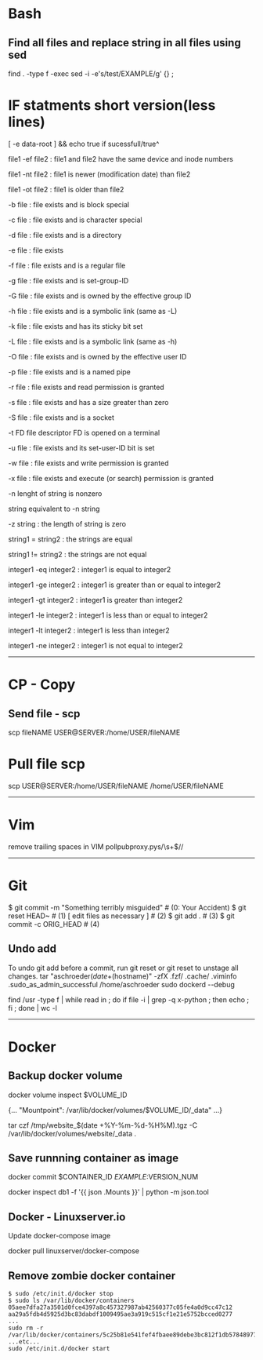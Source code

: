 # Bash

## Find all files and replace string in all files using sed

find . -type f -exec sed -i -e's/test/EXAMPLE/g' {} \;

# IF statments short version(less lines)

[ -e data-root ] && echo true
if sucessfull/true^

file1 -ef file2 : file1 and file2 have the same device and inode numbers

file1 -nt file2 : file1 is newer (modification date) than file2

file1 -ot file2 : file1 is older than file2

-b file : file exists and is block special

-c file : file exists and is character special

-d file : file exists and is a directory

-e file : file exists

-f file : file exists and is a regular file

-g file : file exists and is set-group-ID

-G file : file exists and is owned by the effective group ID

-h file : file exists and is a symbolic link (same as -L)

-k file : file exists and has its sticky bit set

-L file : file exists and is a symbolic link (same as -h)

-O file : file exists and is owned by the effective user ID

-p file : file exists and is a named pipe

-r file : file exists and read permission is granted

-s file : file exists and has a size greater than zero

-S file : file exists and is a socket

-t FD  file descriptor FD is opened on a terminal

-u file : file exists and its set-user-ID bit is set

-w file : file exists and write permission is granted

-x file : file exists and execute (or search) permission is granted

-n lenght of string is nonzero

string equivalent to -n string

-z string : the length of string is zero

string1 = string2 : the strings are equal

string1 != string2 : the strings are not equal

integer1 -eq integer2 : integer1 is equal to integer2

integer1 -ge integer2 : integer1 is greater than or equal to integer2

integer1 -gt integer2 : integer1 is greater than integer2

integer1 -le integer2 : integer1 is less than or equal to integer2

integer1 -lt integer2 : integer1 is less than integer2

integer1 -ne integer2 : integer1 is not equal to integer2

-----
# CP - Copy
## Send file - scp

scp fileNAME USER@SERVER:/home/USER/fileNAME

# Pull file scp

scp USER@SERVER:/home/USER/fileNAME /home/USER/fileNAME


-----
# Vim

remove trailing spaces in VIM  pollpubproxy.pys/\s\+$//

-----
# Git

$ git commit -m "Something terribly misguided" # (0: Your Accident)
$ git reset HEAD~                              # (1)
[ edit files as necessary ]                    # (2)
$ git add .                                    # (3)
$ git commit -c ORIG_HEAD                      # (4)

## Undo add

To undo git add before a commit, run git reset <file> or git reset to unstage all changes.
tar "aschroeder$(date +%s)-$(hostname)" -zfX .fzf/ .cache/ .viminfo .sudo_as_admin_successful /home/aschroeder
sudo dockerd --debug

find /usr -type f | while read in ; do if file -i  | grep -q x-python ; then echo  ; fi ; done | wc -l

----
# Docker

## Backup docker volume
docker volume inspect $VOLUME_ID

{... "Mountpoint": /var/lib/docker/volumes/$VOLUME_ID/_data" ...}

tar czf /tmp/website_$(date +%Y-%m-%d-%H%M).tgz -C /var/lib/docker/volumes/website/_data .

## Save runnning container as image

docker commit $CONTAINER_ID $EXAMPLE:$VERSION_NUM

docker inspect db1 -f '{{ json .Mounts }}' | python -m json.tool

## Docker - Linuxserver.io

Update docker-compose image

docker pull linuxserver/docker-compose

## Remove zombie docker container

```
$ sudo /etc/init.d/docker stop
$ sudo ls /var/lib/docker/containers
05aee7dfa27a3501d0fce4397a8c457327987ab42560377c05fe4a0d9cc47c12  aa29a5fdb4d5925d3bc83dabdf1009495ae3a919c515cf1e21e5752bcced0277
...
sudo rm -r /var/lib/docker/containers/5c25b81e541fef4fbaee89debe3bc812f1db57848977ec41fd9261191d47e708
...etc...
sudo /etc/init.d/docker start
```
